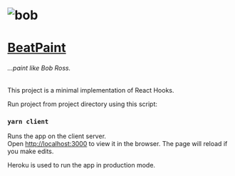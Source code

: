 # ![bob]

# [BeatPaint](https://beatpaint.herokuapp.com/ "view on Heroku")

###### _...paint like Bob Ross._

This project is a minimal implementation of React Hooks.

Run project from project directory using this script:

### `yarn client`

Runs the app on the client server.<br />
Open [http://localhost:3000](http://localhost:3000) to view it in the browser.
The page will reload if you make edits.<br />

Heroku is used to run the app in production mode.

[bob]: https://imgur.com/8nY45OG.jpg
